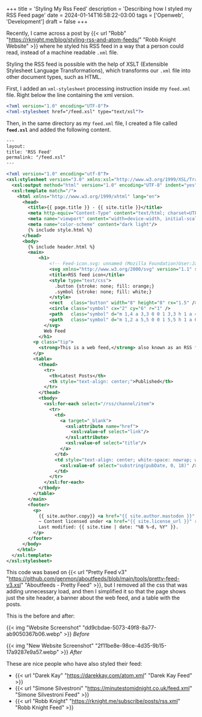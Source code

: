+++
title = 'Styling My Rss Feed'
description = 'Describing how I styled my RSS Feed page'
date = 2024-01-14T16:58:22-03:00
tags = ['Openweb', 'Development']
draft = false
+++

Recently, I came across a post by {{< url "Robb" "https://rknight.me/blog/styling-rss-and-atom-feeds/" "Robb Knight Website" >}} where he styled his RSS feed in a way that a person could read, instead of a machine readable `.xml` file.

Styling the RSS feed is possible with the help of XSLT (Extensible Stylesheet Language Transformations), which transforms our `.xml` file into other document types, such as HTML.

First, I added an `xml-stylesheet` processing instruction inside my `feed.xml` file. Right below the line containing the xml version.

```xml
<?xml version="1.0" encoding="UTF-8"?>
<?xml-stylesheet href="/feed.xsl" type="text/xsl"?>
```

Then, in the same directory as my `feed.xml` file, I created a file called **`feed.xsl`** and added the following content.

```xml
---
layout:
title: 'RSS Feed'
permalink: "/feed.xsl"
---

<?xml version="1.0" encoding="utf-8"?>
<xsl:stylesheet version="3.0" xmlns:xsl="http://www.w3.org/1999/XSL/Transform" xmlns:atom="http://www.w3.org/2005/Atom" xmlns:dc="http://purl.org/dc/elements/1.1/">
  <xsl:output method="html" version="1.0" encoding="UTF-8" indent="yes"/>
  <xsl:template match="/">
    <html xmlns="http://www.w3.org/1999/xhtml" lang="en">
      <head>
        <title>{{ page.title }} - {{ site.title }}</title>
        <meta http-equiv="Content-Type" content="text/html; charset=UTF-8"/>
        <meta name="viewport" content="width=device-width, initial-scale=1.0"/>
        <meta name="color-scheme" content="dark light"/>
        {% include style.html %}
      </head>
      <body>
        {% include header.html %}
        <main>
            <h1>
                <!-- Feed-icon.svg: unnamed (Mozilla Foundation)User:Jahoe (GPL <http://www.gnu.org/licenses/gpl.html>, LGPL <http://www.gnu.org/licenses/lgpl.html>, MPL 1.1 <https://www.mozilla.org/MPL/1.1/>, MPL 1.1 <https://www.mozilla.org/MPL/1.1/>, GPL <http://www.gnu.org/licenses/gpl.html> or LGPL <http://www.gnu.org/licenses/lgpl.html>), via Wikimedia Commons -->
                <svg xmlns="http://www.w3.org/2000/svg" version="1.1" style="vertical-align: text-bottom; width: 1.2em; height: 1.2em;" id="RSSicon" viewBox="0 0 8 8">
                <title>RSS feed icon</title>
                <style type="text/css">
                  .button {stroke: none; fill: orange;}
                  .symbol {stroke: none; fill: white;}
                </style>
                <rect   class="button" width="8" height="8" rx="1.5" />
                <circle class="symbol" cx="2" cy="6" r="1" />
                <path   class="symbol" d="m 1,4 a 3,3 0 0 1 3,3 h 1 a 4,4 0 0 0 -4,-4 z" />
                <path   class="symbol" d="m 1,2 a 5,5 0 0 1 5,5 h 1 a 6,6 0 0 0 -6,-6 z" />
              </svg>
              Web Feed
            </h1>
          <p class="tip">
            <strong>This is a web feed,</strong> also known as an RSS feed. <strong>Subscribe</strong> by copying the URL <mark>https://abf.li/feed.xml</mark> into your newsreader.
          </p>
          <table>
            <thead>
              <tr>
                <th>Latest Posts</th>
                <th style="text-align: center;">Published</th>
              </tr>
            </thead>
            <tbody>
              <xsl:for-each select="/rss/channel/item">
                <tr>
                  <td>
                    <a target="_blank">
                      <xsl:attribute name="href">
                        <xsl:value-of select="link"/>
                      </xsl:attribute>
                      <xsl:value-of select="title"/>
                    </a>
                  </td>
                  <td style="text-align: center; white-space: nowrap; width: 50px;">
                    <xsl:value-of select="substring(pubDate, 0, 18)" />
                  </td>
                </tr>
              </xsl:for-each>
            </tbody>
          </table>
        </main>
        <footer>
          <p>
            {{ site.author.copy}} <a href="{{ site.author.mastodon }}" rel="me noopener" target="_blank">{{ site.author.name }}</a>
            ~ Content licensed under <a href="{{ site.license_url }}" rel="noopener noreferrer nofollow" target="_blank">{{ site.license }}</a>.<br />
            Last modified: {{ site.time | date: "%B %-d, %Y" }}.
          </p>
        </footer>
      </body>
    </html>
  </xsl:template>
</xsl:stylesheet>
```

This code was based on {{< url "Pretty Feed v3" "https://github.com/genmon/aboutfeeds/blob/main/tools/pretty-feed-v3.xsl" "Aboutfeeds - Pretty Feed" >}}, but I removed all the css that was adding unnecessary load, and then I simplified it so that the page shows just the site header, a banner about the web feed, and a table with the posts.

This is the before and after:

{{< img "Website Screenshot" "dd9cbdae-5073-49f8-8a77-ab9050367b06.webp" >}}
*Before*

{{< img "New Website Screenshot" "2f11be8e-98ce-4d35-9b15-17a9287e9a57.webp" >}}
*After*

These are nice people who have also styled their feed:

* {{< url "Darek Kay" "https://darekkay.com/atom.xml" "Darek Kay Feed" >}}
* {{< url "Simone Silvestroni" "https://minutestomidnight.co.uk/feed.xml" "Simone Silvestroni Feed" >}}
* {{< url "Robb Knight" "https://rknight.me/subscribe/posts/rss.xml" "Robb Knight Feed" >}}